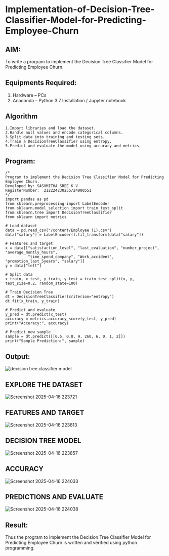 # Implementation-of-Decision-Tree-Classifier-Model-for-Predicting-Employee-Churn

## AIM:
To write a program to implement the Decision Tree Classifier Model for Predicting Employee Churn.

## Equipments Required:
1. Hardware – PCs
2. Anaconda – Python 3.7 Installation / Jupyter notebook

## Algorithm
```
1.Import libraries and load the dataset.
2.Handle null values and encode categorical columns.
3.Split data into training and testing sets.
4.Train a DecisionTreeClassifier using entropy.
5.Predict and evaluate the model using accuracy and metrics.
```
## Program:
```
/*
Program to implement the Decision Tree Classifier Model for Predicting Employee Churn.
Developed by: SASHMITHA SREE K V 
RegisterNumber:  212224230255/24900551
*/
import pandas as pd
from sklearn.preprocessing import LabelEncoder
from sklearn.model_selection import train_test_split
from sklearn.tree import DecisionTreeClassifier
from sklearn import metrics

# Load dataset
data = pd.read_csv("/content/Employee (1).csv")
data["salary"] = LabelEncoder().fit_transform(data["salary"])

# Features and target
x = data[["satisfaction_level", "last_evaluation", "number_project", "average_montly_hours", 
          "time_spend_company", "Work_accident", "promotion_last_5years", "salary"]]
y = data["left"]

# Split data
x_train, x_test, y_train, y_test = train_test_split(x, y, test_size=0.2, random_state=100)

# Train Decision Tree
dt = DecisionTreeClassifier(criterion="entropy")
dt.fit(x_train, y_train)

# Predict and evaluate
y_pred = dt.predict(x_test)
accuracy = metrics.accuracy_score(y_test, y_pred)
print("Accuracy:", accuracy)

# Predict new sample
sample = dt.predict([[0.5, 0.8, 9, 260, 6, 0, 1, 2]])
print("Sample Prediction:", sample)
```

## Output:
![decision tree classifier model](sam.png)
## EXPLORE THE DATASET
![Screenshot 2025-04-16 223721](https://github.com/user-attachments/assets/18e99d63-425c-4443-9c84-6d4729d93ca5)
## FEATURES AND TARGET
![Screenshot 2025-04-16 223813](https://github.com/user-attachments/assets/5bdf41a5-1236-4ec7-abd3-c042b419fd46)
## DECISION TREE MODEL
![Screenshot 2025-04-16 223857](https://github.com/user-attachments/assets/1685ae0b-dd1d-41b1-bbcd-24d9630076dd)
## ACCURACY  
![Screenshot 2025-04-16 224033](https://github.com/user-attachments/assets/f718f84c-1561-4636-be38-2c5b52c529e2)
## PREDICTIONS AND EVALUATE
![Screenshot 2025-04-16 224038](https://github.com/user-attachments/assets/cabb1ba9-0d3d-4a7c-b9ba-1afba94cd779)


## Result:
Thus the program to implement the  Decision Tree Classifier Model for Predicting Employee Churn is written and verified using python programming.
